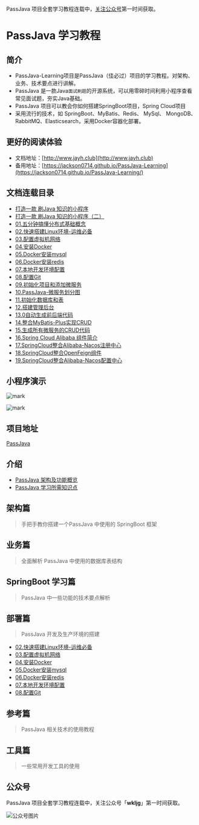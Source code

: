 PassJava 项目全套学习教程连载中，[关注公众号](#公众号)第一时间获取。



# PassJava 学习教程

## 简介
- PassJava-Learning项目是PassJava（佳必过）项目的学习教程。对架构、业务、技术要点进行讲解。
- PassJava 是一款Java`面试刷题`的开源系统，可以用零碎时间利用小程序查看常见面试题，夯实Java基础。
- PassJava 项目可以教会你如何搭建SpringBoot项目，Spring Cloud项目
- 采用流行的技术，如 SpringBoot、MyBatis、Redis、 MySql、 MongoDB、 RabbitMQ、Elasticsearch，采用Docker容器化部署。

## 更好的阅读体验

- 文档地址：[http://www.jayh.club](http://www.jayh.club)
- 备用地址：[https://jackson0714.github.io/PassJava-Learning](https://jackson0714.github.io/PassJava-Learning/)

## 文档连载目录

- [打造一款 刷Java 知识的小程序](https://www.cnblogs.com/jackson0714/p/passJava1.html)
- [打造一款 刷Java 知识的小程序（二）](https://www.cnblogs.com/jackson0714/p/passJava2.html)
- [01.五分钟搞懂分布式基础概念](http://www.jayh.club/#/04.SpringCloud学习篇/01.分布式基础概念)
- [02.快速搭建Linux环境-运维必备](http://www.jayh.club/#/05.安装部署篇/01.环境搭建篇)
- [03.配置虚拟机网络](http://www.jayh.club/#/05.安装部署篇/02.配置虚拟机网络)
- [04.安装Docker](http://www.jayh.club/#/05.安装部署篇/03.安装docker)
- [05.Docker安装mysql](http://www.jayh.club/#/05.安装部署篇/04.docker安装mysql)
- [06.Docker安装redis](http://www.jayh.club/#/05.安装部署篇/05.docker安装redis)
- [07.本地开发环境配置](http://www.jayh.club/#/05.安装部署篇/06.本地开发环境配置)
- [08.配置Git](http://www.jayh.club/#/05.安装部署篇/07.配置git)
- [09.初始化项目和添加微服务](http://www.jayh.club/#/02.PassJava架构篇/01.创建项目和添加模块)
- [10.PassJava-微服务划分图](http://www.jayh.club/#/01.项目简介/3.微服务划分图)
- [11.初始化数据库和表](http://www.jayh.club/#/02.PassJava架构篇/02.创建数据库和表)
- [12.搭建管理后台](http://www.jayh.club/#/02.PassJava架构篇/03.搭建管理后台)
- [13.0自动生成前后端代码](http://www.jayh.club/#/02.PassJava架构篇/04.自动生成前后端代码)
- [14.整合MyBatis-Plus实现CRUD](http://www.jayh.club/#/02.PassJava架构篇/05.整合MyBatis-Plus实现CRUD)
- [15.生成所有微服务的CRUD代码](http://www.jayh.club/#/02.PassJava架构篇/06.生成所有微服务的CRUD代码)
- [16.Spring Cloud Alibaba 组件简介](http://www.jayh.club/#/02.PassJava架构篇/07.SpringCloudAlibaba组件简介)
- [17.SpringCloud整合Alibaba-Nacos注册中心](http://www.jayh.club/#/02.PassJava架构篇/08.SpringCloud整合Alibaba-Nacos组件)
- [18.SpringCloud整合OpenFeign组件](http://www.jayh.club/#/02.PassJava架构篇/09.SpringCloud整合OpenFeign组件)
- [19.SpringCloud整合Alibaba-Nacos配置中心](http://www.jayh.club/#/02.PassJava架构篇/10.SpringCloud整合Nacos配置中心)

## 小程序演示

![mark](http://cdn.jayh.club/blog/20200405/ik8h4UItdnSA.jpg?imageslim)

![mark](http://cdn.jayh.club/blog/20200405/pjfJNfuiXVnF.gif)

## 项目地址

[PassJava](https://github.com/Jackson0714/PassJava-Platform)

## 介绍

- [PassJava 架构及功能概览](http://www.jayh.club/#/01.项目简介/2.项目微服务架构图)
- [PassJava 学习所需知识点](http://www.jayh.club/#/01.项目简介/5.项目前置要求)

## 架构篇
> 手把手教你搭建一个PassJava 中使用的 SpringBoot 框架

## 业务篇
> 全面解析 PassJava 中使用的数据库表结构

## SpringBoot 学习篇
> PassJava 中一些功能的技术要点解析

## 部署篇
> PassJava 开发及生产环境的搭建

- [02.快速搭建Linux环境-运维必备](http://www.jayh.club/#/05.安装部署篇/01.环境搭建篇)
- [03.配置虚拟机网络](http://www.jayh.club/#/05.安装部署篇/02.配置虚拟机网络)
- [04.安装Docker](http://www.jayh.club/#/05.安装部署篇/03.安装docker)
- [05.Docker安装mysql](http://www.jayh.club/#/05.安装部署篇/04.docker安装mysql)
- [06.Docker安装redis](http://www.jayh.club/#/05.安装部署篇/05.docker安装redis)
- [07.本地开发环境配置](http://www.jayh.club/#/05.安装部署篇/06.本地开发环境配置)
- [08.配置Git](http://www.jayh.club/#/05.安装部署篇/07.配置git)

## 参考篇

> PassJava 相关技术的使用教程

## 工具篇
> 一些常用开发工具的使用



## 公众号

PassJava 项目全套学习教程连载中，关注公众号「**wkljg**」第一时间获取。

![公众号图片](http://cdn.jayh.club/blog/20200405/K6buDl2MUwGe.png?imageslim)
